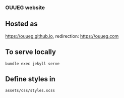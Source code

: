 ### OUUEG website
## Hosted as
https://ouueg.github.io, redirection: https://ouueg.com

## To serve locally
```
bundle exec jekyll serve
```

## Define styles in
```
assets/css/styles.scss
```
